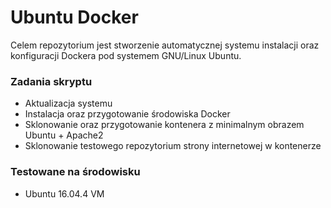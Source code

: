 # Ubuntu Docker 
Celem repozytorium jest stworzenie automatycznej systemu instalacji oraz konfiguracji Dockera pod systemem GNU/Linux Ubuntu.

### Zadania skryptu
- Aktualizacja systemu
- Instalacja oraz przygotowanie środowiska Docker
- Sklonowanie oraz przygotowanie kontenera z minimalnym obrazem Ubuntu + Apache2
- Sklonowanie testowego repozytorium strony internetowej w kontenerze

### Testowane na środowisku
- Ubuntu 16.04.4 VM
